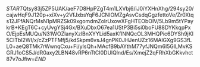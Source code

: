 $START$Qtsy83j5ZP5UAK/aeF7D8HpPZgT4m1LXVbj6/iJ0iYXHnXhg/294sy20/cajwHqF9J120p+xiXv+y2VfJxbsYqF6JCNIOMZgAsvCsdqGgzfettoVe/Zr0Xtqs12JFfANQrMsN1pMRZSk09xgomdmZolrUxowXFgHTEObOIV/5Lb9m5tYPaykrB+KEgT6C+cyUvgYSj4Gx/BXuDbxO67ea1UStP3Bi5si0boFU88DYKkqpPxO/EjpEsMUQu/N31WOZlanyXzlBnXYYLid5axKflNNQcOL3MHQPic6DYSh9jKl5CITbl2WI/x/cZzPTFMfj5/kdSkpm6vsJ4gnPK0JHJenUZz16MAlGXg9GS3fLL0+aeQ8TMk7rWwnqCxu+Fi/yIsQh+MAcfB9bAYthM77yfJNQm6l5GlLMvKSGRJ1oCS5J/dR0axy2LBN48vRP6nTtCI0DUlQlnd/Es/XmejZ2qFRhXbGKkvhct87v7oJfiw=$END$